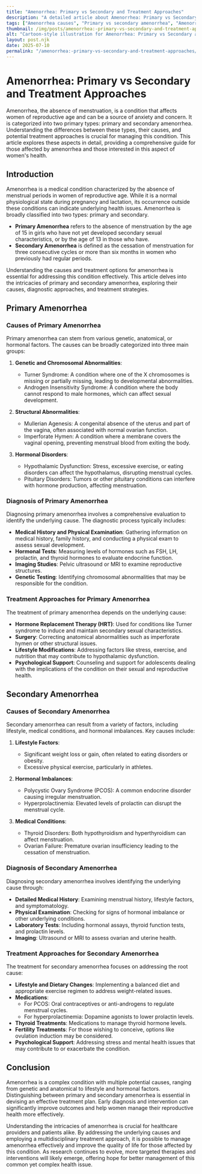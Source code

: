 ```yaml
---
title: "Amenorrhea: Primary vs Secondary and Treatment Approaches"
description: "A detailed article about Amenorrhea: Primary vs Secondary and Treatment Approaches."
tags: ["Amenorrhea causes", "Primary vs secondary amenorrhea", "Amenorrhea treatment options", "Differences in amenorrhea", "Managing amenorrhea symptoms"]
thumbnail: /img/posts/amenorrhea:-primary-vs-secondary-and-treatment-approaches.webp
alt: "Cartoon-style illustration for Amenorrhea: Primary vs Secondary and Treatment Approaches"
layout: post.njk
date: 2025-07-10
permalink: "/amenorrhea:-primary-vs-secondary-and-treatment-approaches/"
---
```


# Amenorrhea: Primary vs Secondary and Treatment Approaches

Amenorrhea, the absence of menstruation, is a condition that affects women of reproductive age and can be a source of anxiety and concern. It is categorized into two primary types: primary and secondary amenorrhea. Understanding the differences between these types, their causes, and potential treatment approaches is crucial for managing this condition. This article explores these aspects in detail, providing a comprehensive guide for those affected by amenorrhea and those interested in this aspect of women's health.

## Introduction

Amenorrhea is a medical condition characterized by the absence of menstrual periods in women of reproductive age. While it is a normal physiological state during pregnancy and lactation, its occurrence outside these conditions can indicate underlying health issues. Amenorrhea is broadly classified into two types: primary and secondary. 

- **Primary Amenorrhea** refers to the absence of menstruation by the age of 15 in girls who have not yet developed secondary sexual characteristics, or by the age of 13 in those who have.
- **Secondary Amenorrhea** is defined as the cessation of menstruation for three consecutive cycles or more than six months in women who previously had regular periods.

Understanding the causes and treatment options for amenorrhea is essential for addressing this condition effectively. This article delves into the intricacies of primary and secondary amenorrhea, exploring their causes, diagnostic approaches, and treatment strategies.

## Primary Amenorrhea

### Causes of Primary Amenorrhea

Primary amenorrhea can stem from various genetic, anatomical, or hormonal factors. The causes can be broadly categorized into three main groups:

1. **Genetic and Chromosomal Abnormalities**:
   - Turner Syndrome: A condition where one of the X chromosomes is missing or partially missing, leading to developmental abnormalities.
   - Androgen Insensitivity Syndrome: A condition where the body cannot respond to male hormones, which can affect sexual development.

2. **Structural Abnormalities**:
   - Mullerian Agenesis: A congenital absence of the uterus and part of the vagina, often associated with normal ovarian function.
   - Imperforate Hymen: A condition where a membrane covers the vaginal opening, preventing menstrual blood from exiting the body.

3. **Hormonal Disorders**:
   - Hypothalamic Dysfunction: Stress, excessive exercise, or eating disorders can affect the hypothalamus, disrupting menstrual cycles.
   - Pituitary Disorders: Tumors or other pituitary conditions can interfere with hormone production, affecting menstruation.

### Diagnosis of Primary Amenorrhea

Diagnosing primary amenorrhea involves a comprehensive evaluation to identify the underlying cause. The diagnostic process typically includes:

- **Medical History and Physical Examination**: Gathering information on medical history, family history, and conducting a physical exam to assess sexual development.
- **Hormonal Tests**: Measuring levels of hormones such as FSH, LH, prolactin, and thyroid hormones to evaluate endocrine function.
- **Imaging Studies**: Pelvic ultrasound or MRI to examine reproductive structures.
- **Genetic Testing**: Identifying chromosomal abnormalities that may be responsible for the condition.

### Treatment Approaches for Primary Amenorrhea

The treatment of primary amenorrhea depends on the underlying cause:

- **Hormone Replacement Therapy (HRT)**: Used for conditions like Turner syndrome to induce and maintain secondary sexual characteristics.
- **Surgery**: Correcting anatomical abnormalities such as imperforate hymen or other structural issues.
- **Lifestyle Modifications**: Addressing factors like stress, exercise, and nutrition that may contribute to hypothalamic dysfunction.
- **Psychological Support**: Counseling and support for adolescents dealing with the implications of the condition on their sexual and reproductive health.

## Secondary Amenorrhea

### Causes of Secondary Amenorrhea

Secondary amenorrhea can result from a variety of factors, including lifestyle, medical conditions, and hormonal imbalances. Key causes include:

1. **Lifestyle Factors**:
   - Significant weight loss or gain, often related to eating disorders or obesity.
   - Excessive physical exercise, particularly in athletes.

2. **Hormonal Imbalances**:
   - Polycystic Ovary Syndrome (PCOS): A common endocrine disorder causing irregular menstruation.
   - Hyperprolactinemia: Elevated levels of prolactin can disrupt the menstrual cycle.

3. **Medical Conditions**:
   - Thyroid Disorders: Both hypothyroidism and hyperthyroidism can affect menstruation.
   - Ovarian Failure: Premature ovarian insufficiency leading to the cessation of menstruation.

### Diagnosis of Secondary Amenorrhea

Diagnosing secondary amenorrhea involves identifying the underlying cause through:

- **Detailed Medical History**: Examining menstrual history, lifestyle factors, and symptomatology.
- **Physical Examination**: Checking for signs of hormonal imbalance or other underlying conditions.
- **Laboratory Tests**: Including hormonal assays, thyroid function tests, and prolactin levels.
- **Imaging**: Ultrasound or MRI to assess ovarian and uterine health.

### Treatment Approaches for Secondary Amenorrhea

The treatment for secondary amenorrhea focuses on addressing the root cause:

- **Lifestyle and Dietary Changes**: Implementing a balanced diet and appropriate exercise regimen to address weight-related issues.
- **Medications**: 
  - For PCOS: Oral contraceptives or anti-androgens to regulate menstrual cycles.
  - For hyperprolactinemia: Dopamine agonists to lower prolactin levels.
- **Thyroid Treatments**: Medications to manage thyroid hormone levels.
- **Fertility Treatments**: For those wishing to conceive, options like ovulation induction may be considered.
- **Psychological Support**: Addressing stress and mental health issues that may contribute to or exacerbate the condition.

## Conclusion

Amenorrhea is a complex condition with multiple potential causes, ranging from genetic and anatomical to lifestyle and hormonal factors. Distinguishing between primary and secondary amenorrhea is essential in devising an effective treatment plan. Early diagnosis and intervention can significantly improve outcomes and help women manage their reproductive health more effectively.

Understanding the intricacies of amenorrhea is crucial for healthcare providers and patients alike. By addressing the underlying causes and employing a multidisciplinary treatment approach, it is possible to manage amenorrhea effectively and improve the quality of life for those affected by this condition. As research continues to evolve, more targeted therapies and interventions will likely emerge, offering hope for better management of this common yet complex health issue.